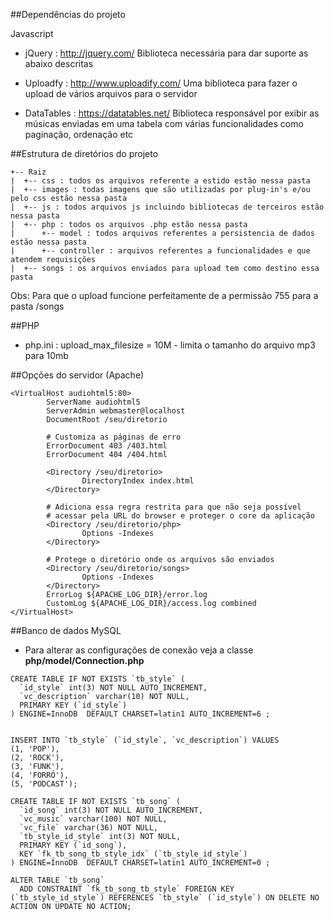 ##Dependências do projeto

Javascript
* jQuery : http://jquery.com/
Biblioteca necessária para dar suporte as abaixo descritas

* Uploadfy : http://www.uploadify.com/
Uma biblioteca para fazer o upload de vários arquivos para
o servidor

* DataTables : https://datatables.net/
Biblioteca responsável por exibir as músicas enviadas em uma tabela
com várias funcionalidades como paginação, ordenação etc

##Estrutura de diretórios do projeto

```
+-- Raiz
|  +-- css : todos os arquivos referente a estido estão nessa pasta
|  +-- images : todas imagens que são utilizadas por plug-in's e/ou pelo css estão nessa pasta
|  +-- js : todos arquivos js incluindo bibliotecas de terceiros estão nessa pasta
|  +-- php : todos os arquivos .php estão nessa pasta
|      +-- model : todos arquivos referentes a persistencia de dados estão nessa pasta
|      +-- controller : arquivos referentes a funcionalidades e que atendem requisições
|  +-- songs : os arquivos enviados para upload tem como destino essa pasta
```

Obs: Para que o upload funcione perfeitamente de a permissão 755 para a pasta /songs

##PHP

* php.ini : upload_max_filesize = 10M - limita o tamanho do arquivo mp3 para 10mb

##Opções do servidor (Apache)

```
<VirtualHost audiohtml5:80>
        ServerName audiohtml5
        ServerAdmin webmaster@localhost
        DocumentRoot /seu/diretorio
        
        # Customiza as páginas de erro
        ErrorDocument 403 /403.html
        ErrorDocument 404 /404.html

        <Directory /seu/diretorio>
                DirectoryIndex index.html
        </Directory>
        
        # Adiciona essa regra restrita para que não seja possível
        # acessar pela URL do browser e proteger o core da aplicação
        <Directory /seu/diretorio/php>
                Options -Indexes
        </Directory>
        
        # Protege o diretório onde os arquivos são enviados
        <Directory /seu/diretorio/songs>
                Options -Indexes
        </Directory>
        ErrorLog ${APACHE_LOG_DIR}/error.log
        CustomLog ${APACHE_LOG_DIR}/access.log combined
</VirtualHost>
```

##Banco de dados MySQL

* Para alterar as configurações de conexão veja a classe **php/model/Connection.php**

```
CREATE TABLE IF NOT EXISTS `tb_style` (
  `id_style` int(3) NOT NULL AUTO_INCREMENT,
  `vc_description` varchar(10) NOT NULL,
  PRIMARY KEY (`id_style`)
) ENGINE=InnoDB  DEFAULT CHARSET=latin1 AUTO_INCREMENT=6 ;


INSERT INTO `tb_style` (`id_style`, `vc_description`) VALUES
(1, 'POP'),
(2, 'ROCK'),
(3, 'FUNK'),
(4, 'FORRÓ'),
(5, 'PODCAST');

CREATE TABLE IF NOT EXISTS `tb_song` (
  `id_song` int(3) NOT NULL AUTO_INCREMENT,
  `vc_music` varchar(100) NOT NULL,
  `vc_file` varchar(36) NOT NULL,
  `tb_style_id_style` int(3) NOT NULL,
  PRIMARY KEY (`id_song`),
  KEY `fk_tb_song_tb_style_idx` (`tb_style_id_style`)
) ENGINE=InnoDB  DEFAULT CHARSET=latin1 AUTO_INCREMENT=0 ;

ALTER TABLE `tb_song`
  ADD CONSTRAINT `fk_tb_song_tb_style` FOREIGN KEY (`tb_style_id_style`) REFERENCES `tb_style` (`id_style`) ON DELETE NO ACTION ON UPDATE NO ACTION;
```
